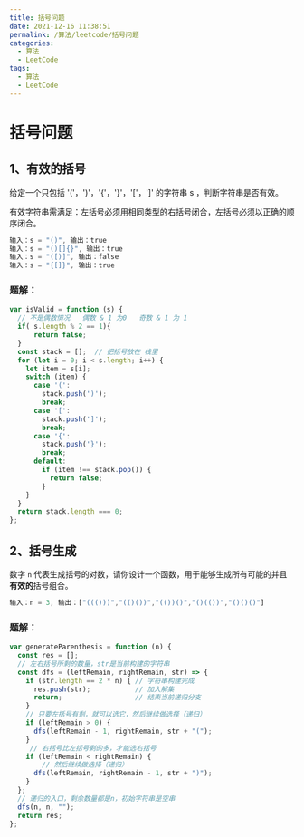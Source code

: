 ```yaml
---
title: 括号问题
date: 2021-12-16 11:38:51
permalink: /算法/leetcode/括号问题
categories:
  - 算法
  - LeetCode
tags:
  - 算法
  - LeetCode
---
```

# 括号问题

## 1、有效的括号

给定一个只包括 '('，')'，'{'，'}'，'['，']' 的字符串 s ，判断字符串是否有效。

有效字符串需满足：左括号必须用相同类型的右括号闭合，左括号必须以正确的顺序闭合。

```javascript
输入：s = "()", 输出：true
输入：s = "()[]{}", 输出：true
输入：s = "([)]", 输出：false
输入：s = "{[]}", 输出：true
```

### 题解：

```javascript
var isValid = function (s) {
  // 不是偶数情况   偶数 & 1 为0   奇数 & 1 为 1
  if( s.length % 2 == 1){
      return false;
  }
  const stack = [];  // 把括号放在 栈里
  for (let i = 0; i < s.length; i++) {
    let item = s[i];
    switch (item) {
      case '(':
        stack.push(')');
        break;
      case '[':
        stack.push(']');
        break;
      case '{':
        stack.push('}');
        break;
      default:
        if (item !== stack.pop()) {
          return false;
        }
    }
  }
  return stack.length === 0;
};
```

## 2、括号生成

数字 `n` 代表生成括号的对数，请你设计一个函数，用于能够生成所有可能的并且 **有效的**括号组合。

```javascript
输入：n = 3, 输出：["((()))","(()())","(())()","()(())","()()()"]
```

### 题解：

```javascript
var generateParenthesis = function (n) {
  const res = [];
  // 左右括号所剩的数量，str是当前构建的字符串
  const dfs = (leftRemain, rightRemain, str) => { 
    if (str.length == 2 * n) { // 字符串构建完成
      res.push(str);           // 加入解集
      return;                  // 结束当前递归分支
    }
    // 只要左括号有剩，就可以选它，然后继续做选择（递归）
    if (leftRemain > 0) {   
      dfs(leftRemain - 1, rightRemain, str + "(");
    }
     // 右括号比左括号剩的多，才能选右括号
    if (leftRemain < rightRemain) {  
        // 然后继续做选择（递归）
      dfs(leftRemain, rightRemain - 1, str + ")"); 
    }
  };
  // 递归的入口，剩余数量都是n，初始字符串是空串
  dfs(n, n, ""); 
  return res;
};
```
